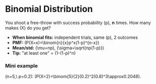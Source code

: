 # Binomial Distribution

You shoot a free-throw with success probability \(p\), **n** times. How many makes \(X\) do you get?

- **When binomial fits:** independent trials, same \(p\), 2 outcomes
- **PMF:** \(P(X=x)=\binom{n}{x}p^x(1-p)^{n-x}\)
- **Mean/std:** \(\mu=np\), \(\sigma=\sqrt{np(1-p)}\)
- **Tip:** "at least one" = \(1-(1-p)^n\)

### Mini example
\(n=5,\ p=0.2\): \(P(X=2)=\binom{5}{2}(0.2)^2(0.8)^3\approx0.2048\).
